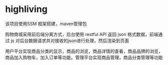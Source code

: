 # highliving

该项目使用SSM 框架搭建，maven管理包

购物商城采用前后端分离方式，后台使用 restful API 返回 json 格式数据，前端通过 js 对后台数据请求并对接收的json进行处理，然后渲染到页面

用户平台实现商品分类的显示，商品的浏览，商品详情的查看，商品品牌的浏览， 商品加入购物车，加入订单等功能。管理平台实现商品管理，商品分类管理等功能